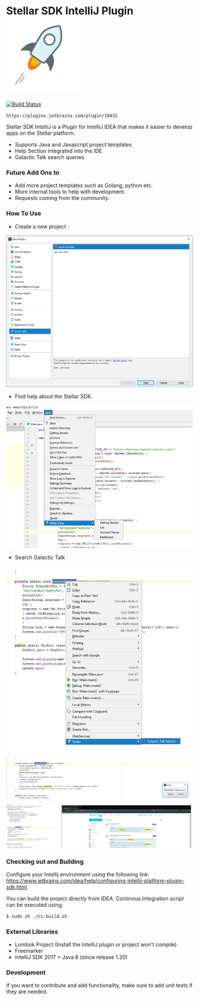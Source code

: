 Stellar SDK IntelliJ Plugin   ![overviewlogo](resources/docs/stellarlogolarge.png)
=============================

[![Build Status](https://travis-ci.org/asebak/stellar-xlm-intellij-plugin.svg?branch=master)](https://travis-ci.org/asebak/stellar-xlm-intellij-plugin)

```
https://plugins.jetbrains.com/plugin/10432
```

Stellar SDK IntelliJ is a Plugin for IntelliJ IDEA that makes it easier to develop apps on the Stellar platform.

  - Supports Java and Javascript project templates
  - Help Section integrated into the IDE
  - Galactic Talk search queries.


### Future Add Ons to 
  - Add more project templates such as Golang, python etc.
  - More internal tools to help with development.
  - Requests coming from the community.
  
### How To Use

- Create a new project : 

![projectemplate](resources/docs/projectemplate.png)

- Find help about the Stellar SDK.

![projectemplate](resources/docs/helpmenu.png)

- Search Galactic Talk

![projectemplate](resources/docs/search1.png)

![projectemplate](resources/docs/search2.png)

![projectemplate](resources/docs/search3.png)

### Checking out and Building

Configure your Intellij environment using the following link: https://www.jetbrains.com/idea/help/configuring-intellij-platform-plugin-sdk.html

You can build the project directly from IDEA.  Continous Integration script can be executed using:
```sh
$ sudo sh ./ci-build.sh
```

### External Libraries
* Lombok Project (Install the IntelliJ plugin or project won't compile)
* Freemarker
* IntelliJ SDK 2017 + Java 8 (since release 1.20)

### Development

If you want to contribute and add functionality, make sure to add unit tests if they are needed.

